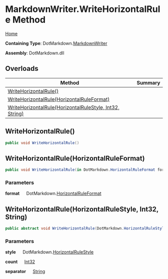 # MarkdownWriter\.WriteHorizontalRule Method

[Home](../../../README.md)

**Containing Type**: DotMarkdown\.[MarkdownWriter](../README.md)

**Assembly**: DotMarkdown\.dll

## Overloads

| Method | Summary |
| ------ | ------- |
| [WriteHorizontalRule()](#DotMarkdown_MarkdownWriter_WriteHorizontalRule) | |
| [WriteHorizontalRule(HorizontalRuleFormat)](#DotMarkdown_MarkdownWriter_WriteHorizontalRule_DotMarkdown_HorizontalRuleFormat__) | |
| [WriteHorizontalRule(HorizontalRuleStyle, Int32, String)](#DotMarkdown_MarkdownWriter_WriteHorizontalRule_DotMarkdown_HorizontalRuleStyle_System_Int32_System_String_) | |

## WriteHorizontalRule\(\) <a name="DotMarkdown_MarkdownWriter_WriteHorizontalRule"></a>

```csharp
public void WriteHorizontalRule()
```

## WriteHorizontalRule\(HorizontalRuleFormat\) <a name="DotMarkdown_MarkdownWriter_WriteHorizontalRule_DotMarkdown_HorizontalRuleFormat__"></a>

```csharp
public void WriteHorizontalRule(in DotMarkdown.HorizontalRuleFormat format)
```

### Parameters

**format** &emsp; DotMarkdown\.[HorizontalRuleFormat](../../HorizontalRuleFormat/README.md)

## WriteHorizontalRule\(HorizontalRuleStyle, Int32, String\) <a name="DotMarkdown_MarkdownWriter_WriteHorizontalRule_DotMarkdown_HorizontalRuleStyle_System_Int32_System_String_"></a>

```csharp
public abstract void WriteHorizontalRule(DotMarkdown.HorizontalRuleStyle style, int count = 3, string separator = " ")
```

### Parameters

**style** &emsp; DotMarkdown\.[HorizontalRuleStyle](../../HorizontalRuleStyle/README.md)

**count** &emsp; [Int32](https://docs.microsoft.com/en-us/dotnet/api/system.int32)

**separator** &emsp; [String](https://docs.microsoft.com/en-us/dotnet/api/system.string)